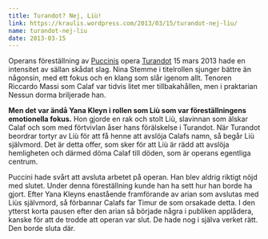 ```yaml
---
title: Turandot? Nej, Liù!
link: https://kraulis.wordpress.com/2013/03/15/turandot-nej-liu/
name: turandot-nej-liu
date: 2013-03-15
---
```

Operans föreställning av [Puccinis](http://sv.wikipedia.org/wiki/Giacomo_Puccini) opera [Turandot](http://sv.wikipedia.org/wiki/Turandot_(opera_av_Puccini)) 15 mars 2013 hade en intensitet av sällan skådat slag. Nina Stemme i titelrollen sjunger bättre än någonsin, med ett fokus och en klang som slår igenom allt. Tenoren Riccardo Massi som Calaf var tidvis litet mer tillbakahållen, men i praktarian Nessun dorma briljerade han.

**Men det var ändå Yana Kleyn i rollen som Liù som var föreställningens emotionella fokus.** Hon gjorde en rak och stolt Liù, slavinnan som älskar Calaf och som med förtvivlan åser hans förälskelse i Turandot. När Turandot beordrar tortyr av Liù för att få henne att avslöja Calafs namn, så begår Liù självmord. Det är detta offer, som sker för att Liù är rädd att avslöja hemligheten och därmed döma Calaf till döden, som är operans egentliga centrum.

Puccini hade svårt att avsluta arbetet på operan. Han blev aldrig riktigt nöjd med slutet. Under denna föreställning kunde han ha sett hur han borde ha gjort. Efter Yana Kleyns enastående framförande av arian som avslutas med Liùs självmord, så förbannar Calafs far Timur de som orsakade detta. I den ytterst korta pausen efter den arian så började några i publiken applådera, kanske för att de trodde att operan var slut. De hade nog i själva verket rätt. Den borde sluta där.

